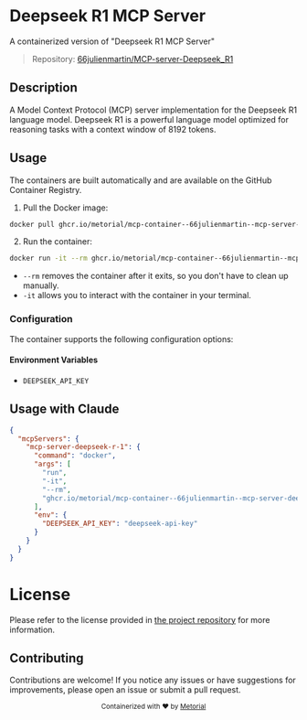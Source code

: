 
# Deepseek R1 MCP Server

A containerized version of "Deepseek R1 MCP Server"

> Repository: [66julienmartin/MCP-server-Deepseek_R1](https://github.com/66julienmartin/MCP-server-Deepseek_R1)

## Description

A Model Context Protocol (MCP) server implementation for the Deepseek R1 language model. Deepseek R1 is a powerful language model optimized for reasoning tasks with a context window of 8192 tokens.


## Usage

The containers are built automatically and are available on the GitHub Container Registry.

1. Pull the Docker image:

```bash
docker pull ghcr.io/metorial/mcp-container--66julienmartin--mcp-server-deepseek_r1--mcp-server-deepseek-r-1
```

2. Run the container:

```bash
docker run -it --rm ghcr.io/metorial/mcp-container--66julienmartin--mcp-server-deepseek_r1--mcp-server-deepseek-r-1 
```

- `--rm` removes the container after it exits, so you don't have to clean up manually.
- `-it` allows you to interact with the container in your terminal.


### Configuration

The container supports the following configuration options:




#### Environment Variables

- `DEEPSEEK_API_KEY`




## Usage with Claude

```json
{
  "mcpServers": {
    "mcp-server-deepseek-r-1": {
      "command": "docker",
      "args": [
        "run",
        "-it",
        "--rm",
        "ghcr.io/metorial/mcp-container--66julienmartin--mcp-server-deepseek_r1--mcp-server-deepseek-r-1"
      ],
      "env": {
        "DEEPSEEK_API_KEY": "deepseek-api-key"
      }
    }
  }
}
```

# License

Please refer to the license provided in [the project repository](https://github.com/66julienmartin/MCP-server-Deepseek_R1) for more information.

## Contributing

Contributions are welcome! If you notice any issues or have suggestions for improvements, please open an issue or submit a pull request.

<div align="center">
  <sub>Containerized with ❤️ by <a href="https://metorial.com">Metorial</a></sub>
</div>
  